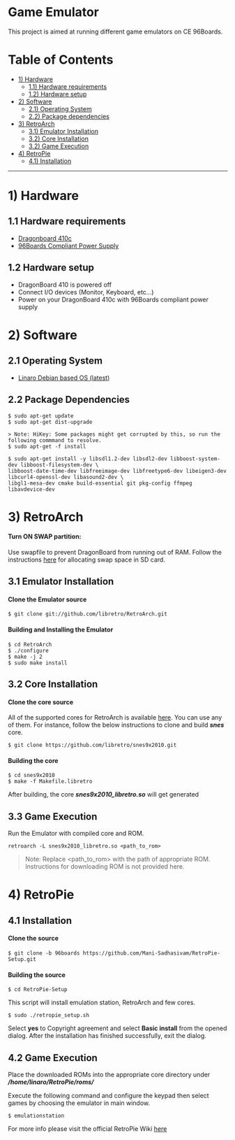 # Game Emulator

This project is aimed at running different game emulators on CE 96Boards.


# Table of Contents

- [1) Hardware](#1-hardware)
   - [1.1) Hardware requirements](#11-hardware-requirements)
   - [1.2) Hardware setup](#12-hardware-setup)
- [2) Software](#2-software)   
   - [2.1) Operating System](#21-operating-system)
   - [2.2) Package dependencies](#22-package-dependencies)
- [3) RetroArch](#3-retroarch)
   - [3.1) Emulator Installation](#31-emulator-installation)
   - [3.2) Core Installation](#32-core-installation)
   - [3.2) Game Execution](#33-game-execution)
- [4) RetroPie](#4-retropie)
   - [4.1) Installation](#41-installation)


***

# 1) Hardware

## 1.1 Hardware requirements

- [Dragonboard 410c](http://www.96boards.org/product/dragonboard410c/)
- [96Boards Compliant Power Supply](http://www.96boards.org/product/power/)

## 1.2 Hardware setup

- DragonBoard 410 is powered off
- Connect I/O devices (Monitor, Keyboard, etc...)
- Power on your DragonBoard 410c with 96Boards compliant power supply

# 2) Software

## 2.1 Operating System

- [Linaro Debian based OS (latest)](https://github.com/96boards/documentation/blob/master/ConsumerEdition/DragonBoard-410c/Downloads/Debian.md)

## 2.2 Package Dependencies

```shell
$ sudo apt-get update
$ sudo apt-get dist-upgrade

> Note: HiKey: Some packages might get corrupted by this, so run the following commmand to resolve.
$ sudo apt-get -f install

$ sudo apt-get install -y libsdl1.2-dev libsdl2-dev libboost-system-dev libboost-filesystem-dev \
libboost-date-time-dev libfreeimage-dev libfreetype6-dev libeigen3-dev libcurl4-openssl-dev libasound2-dev \
libgl1-mesa-dev cmake build-essential git pkg-config ffmpeg libavdevice-dev
```
# 3) RetroArch

#### Turn ON SWAP partition:

Use swapfile to prevent DragonBoard from running out of RAM. Follow the instructions [here](https://github.com/96boards/documentation/blob/master/ConsumerEdition/guides/sd_swapspace.md) for allocating swap space in SD card.

## 3.1 Emulator Installation

#### Clone the Emulator source

```shell
$ git clone git://github.com/libretro/RetroArch.git
```
#### Building and Installing the Emulator

```shell
$ cd RetroArch
$ ./configure
$ make -j 2
$ sudo make install
```
## 3.2 Core Installation

#### Clone the core source

All of the supported cores for RetroArch is available [here](https://github.com/libretro/). You can use any of them. For instance, follow the below instructions to clone and build ***snes*** core.

```shell
$ git clone https://github.com/libretro/snes9x2010.git
```
#### Building the core

```shell
$ cd snes9x2010 
$ make -f Makefile.libretro
```
After building, the core ***snes9x2010_libretro.so*** will get generated

## 3.3 Game Execution

Run the Emulator with compiled core and ROM.

```shell
retroarch -L snes9x2010_libretro.so <path_to_rom>
```
> Note: Replace <path_to_rom> with the path of appropriate ROM. Instructions for downloading ROM is not provided here.

# 4) RetroPie

## 4.1 Installation

#### Clone the source

```shell
$ git clone -b 96boards https://github.com/Mani-Sadhasivam/RetroPie-Setup.git
```
#### Building the source

```shell
$ cd RetroPie-Setup
```
This script will install emulation station, RetroArch and few cores.

```shell
$ sudo ./retropie_setup.sh
```

Select **yes** to Copyright agreement and select **Basic install** from the opened dialog. After the installation has finished successfully, exit the dialog.

## 4.2 Game Execution

Place the downloaded ROMs into the appropriate core directory under ***/home/linaro/RetroPie/roms/***

Execute the following command and configure the keypad then select games by choosing the emulator in main window.

```shell
$ emulationstation
```

For more info please visit the official RetroPie Wiki [here](https://github.com/retropie/retropie-setup/wiki/First-Installation)
